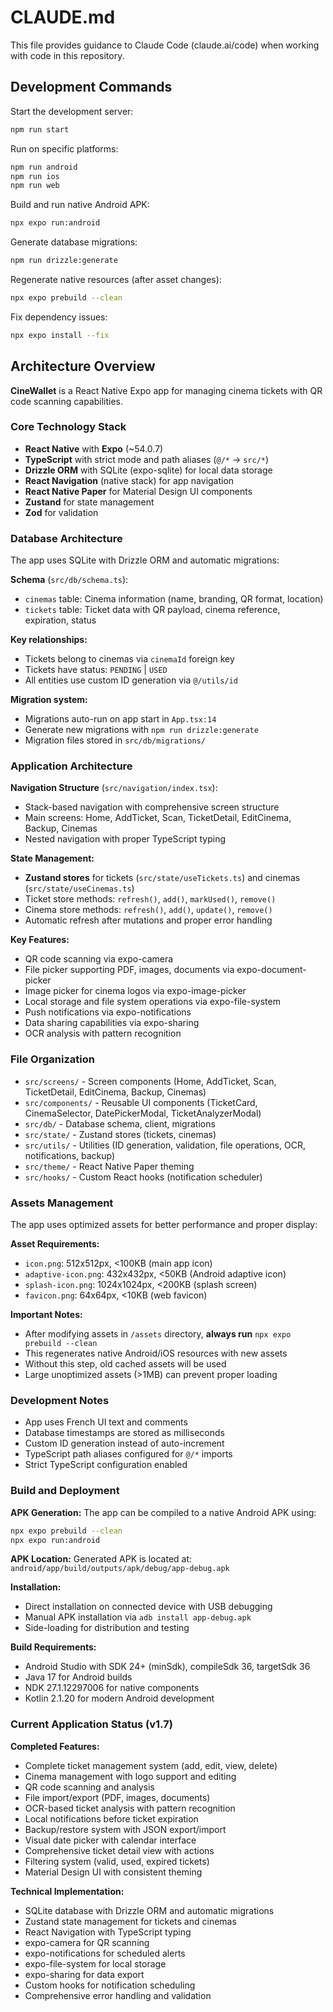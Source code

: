 # CLAUDE.md

This file provides guidance to Claude Code (claude.ai/code) when working with code in this repository.

## Development Commands

Start the development server:
```bash
npm run start
```

Run on specific platforms:
```bash
npm run android
npm run ios
npm run web
```

Build and run native Android APK:
```bash
npx expo run:android
```

Generate database migrations:
```bash
npm run drizzle:generate
```

Regenerate native resources (after asset changes):
```bash
npx expo prebuild --clean
```

Fix dependency issues:
```bash
npx expo install --fix
```

## Architecture Overview

**CineWallet** is a React Native Expo app for managing cinema tickets with QR code scanning capabilities.

### Core Technology Stack
- **React Native** with **Expo** (~54.0.7)
- **TypeScript** with strict mode and path aliases (`@/*` → `src/*`)
- **Drizzle ORM** with SQLite (expo-sqlite) for local data storage
- **React Navigation** (native stack) for app navigation
- **React Native Paper** for Material Design UI components
- **Zustand** for state management
- **Zod** for validation

### Database Architecture
The app uses SQLite with Drizzle ORM and automatic migrations:

**Schema** (`src/db/schema.ts`):
- `cinemas` table: Cinema information (name, branding, QR format, location)
- `tickets` table: Ticket data with QR payload, cinema reference, expiration, status

**Key relationships:**
- Tickets belong to cinemas via `cinemaId` foreign key
- Tickets have status: `PENDING` | `USED`
- All entities use custom ID generation via `@/utils/id`

**Migration system:**
- Migrations auto-run on app start in `App.tsx:14`
- Generate new migrations with `npm run drizzle:generate`
- Migration files stored in `src/db/migrations/`

### Application Architecture

**Navigation Structure** (`src/navigation/index.tsx`):
- Stack-based navigation with comprehensive screen structure
- Main screens: Home, AddTicket, Scan, TicketDetail, EditCinema, Backup, Cinemas
- Nested navigation with proper TypeScript typing

**State Management:**
- **Zustand stores** for tickets (`src/state/useTickets.ts`) and cinemas (`src/state/useCinemas.ts`)
- Ticket store methods: `refresh()`, `add()`, `markUsed()`, `remove()`
- Cinema store methods: `refresh()`, `add()`, `update()`, `remove()`
- Automatic refresh after mutations and proper error handling

**Key Features:**
- QR code scanning via expo-camera
- File picker supporting PDF, images, documents via expo-document-picker
- Image picker for cinema logos via expo-image-picker
- Local storage and file system operations via expo-file-system
- Push notifications via expo-notifications
- Data sharing capabilities via expo-sharing
- OCR analysis with pattern recognition

### File Organization
- `src/screens/` - Screen components (Home, AddTicket, Scan, TicketDetail, EditCinema, Backup, Cinemas)
- `src/components/` - Reusable UI components (TicketCard, CinemaSelector, DatePickerModal, TicketAnalyzerModal)
- `src/db/` - Database schema, client, migrations
- `src/state/` - Zustand stores (tickets, cinemas)
- `src/utils/` - Utilities (ID generation, validation, file operations, OCR, notifications, backup)
- `src/theme/` - React Native Paper theming
- `src/hooks/` - Custom React hooks (notification scheduler)

### Assets Management
The app uses optimized assets for better performance and proper display:

**Asset Requirements:**
- `icon.png`: 512x512px, <100KB (main app icon)
- `adaptive-icon.png`: 432x432px, <50KB (Android adaptive icon)
- `splash-icon.png`: 1024x1024px, <200KB (splash screen)
- `favicon.png`: 64x64px, <10KB (web favicon)

**Important Notes:**
- After modifying assets in `/assets` directory, **always run** `npx expo prebuild --clean`
- This regenerates native Android/iOS resources with new assets
- Without this step, old cached assets will be used
- Large unoptimized assets (>1MB) can prevent proper loading

### Development Notes
- App uses French UI text and comments
- Database timestamps are stored as milliseconds
- Custom ID generation instead of auto-increment
- TypeScript path aliases configured for `@/*` imports
- Strict TypeScript configuration enabled

### Build and Deployment

**APK Generation:**
The app can be compiled to a native Android APK using:
```bash
npx expo prebuild --clean
npx expo run:android
```

**APK Location:**
Generated APK is located at: `android/app/build/outputs/apk/debug/app-debug.apk`

**Installation:**
- Direct installation on connected device with USB debugging
- Manual APK installation via `adb install app-debug.apk`
- Side-loading for distribution and testing

**Build Requirements:**
- Android Studio with SDK 24+ (minSdk), compileSdk 36, targetSdk 36
- Java 17 for Android builds
- NDK 27.1.12297006 for native components
- Kotlin 2.1.20 for modern Android development

### Current Application Status (v1.7)

**Completed Features:**
- Complete ticket management system (add, edit, view, delete)
- Cinema management with logo support and editing
- QR code scanning and analysis
- File import/export (PDF, images, documents)
- OCR-based ticket analysis with pattern recognition
- Local notifications before ticket expiration
- Backup/restore system with JSON export/import
- Visual date picker with calendar interface
- Comprehensive ticket detail view with actions
- Filtering system (valid, used, expired tickets)
- Material Design UI with consistent theming

**Technical Implementation:**
- SQLite database with Drizzle ORM and automatic migrations
- Zustand state management for tickets and cinemas
- React Navigation with TypeScript typing
- expo-camera for QR scanning
- expo-notifications for scheduled alerts
- expo-file-system for local storage
- expo-sharing for data export
- Custom hooks for notification scheduling
- Comprehensive error handling and validation